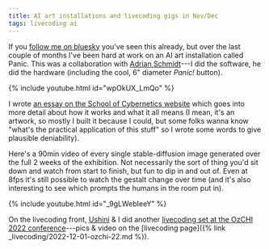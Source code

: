 ```yaml
---
title: AI art installations and livecoding gigs in Nov/Dec
tags: livecoding ai
---
```


If you [follow me on bluesky](https://bsky.app/profile/benswift.me) you've seen
this already, but over the last couple of months I've been hard at work on an AI
art installation called Panic. This was a collaboration with
[Adrian Schmidt](https://cybernetics.anu.edu.au/people/adrian-schmidt/)---I did
the software, he did the hardware (including the cool, 6" diameter _Panic!_
button).

{% include youtube.html id="wpOkUX_LmQo" %}

I wrote
[an essay on the School of Cybernetics website](https://cybernetics.anu.edu.au/news/2022/11/22/panic-a-serendipity-engine/)
which goes into more detail about how it works and what it all means (I mean,
it's an artwork, so mostly I built it because I could, but some folks wanna know
"what's the practical application of this stuff" so I wrote some words to give
plausible deniability).

Here's a 90min video of every single stable-diffusion image generated over the
full 2 weeks of the exhibition. Not necessarily the sort of thing you'd sit down
and watch from start to finish, but fun to dip in and out of. Even at 8fps it's
still possible to watch the gestalt change over time (and it's also interesting
to see which prompts the humans in the room put in).

{% include youtube.html id="_9gLWebIeeY" %}

On the livecoding front, [Ushini](https://ushini.com) & I did another
[livecoding set at the OzCHI 2022 conference](https://www.ozchi.org/2022/creative_4.html)---pics
& video on the [livecoding page]({% link _livecoding/2022-12-01-ozchi-22.md %}).

